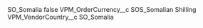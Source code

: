 <?xml version="1.0" encoding="UTF-8"?>
<CustomMetadata xmlns="http://soap.sforce.com/2006/04/metadata" xmlns:xsi="http://www.w3.org/2001/XMLSchema-instance" xmlns:xsd="http://www.w3.org/2001/XMLSchema">
    <label>SO_Somalia</label>
    <protected>false</protected>
    <values>
        <field>VPM_OrderCurrency__c</field>
        <value xsi:type="xsd:string">SOS_Somalian Shilling</value>
    </values>
    <values>
        <field>VPM_VendorCountry__c</field>
        <value xsi:type="xsd:string">SO_Somalia</value>
    </values>
</CustomMetadata>
